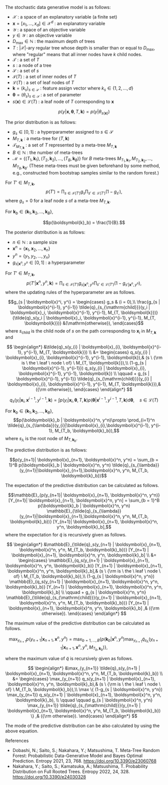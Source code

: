 <!--
Document Author
Shota Saito <shota.s@gunma-u.ac.jp>
Yuta Nakahara <yuta.nakahara@aoni.waseda.jp>
-->

The stochastic data generative model is as follows:

* $\mathcal{X}$ : a space of an explanatory variable (a finite set)
* $\boldsymbol{x}=[x_1, \ldots, x_d] \in \mathcal{X}^d$ : an explanatory variable
* $\mathcal{Y}$ : a space of an objective variable
* $y \in \mathcal{Y}$ : an objective variable
* $D_\mathrm{max} \in \mathbb{N}$ : the maximum depth of trees
* $T$ : $|\mathcal{X}|$-ary regular tree whose depth is smaller than or equal to $D_\mathrm{max}$, where "regular" means that all inner nodes have $k$ child nodes.
* $\mathcal{T}$ : a set of $T$
* $s$ : a node of a tree
* $\mathcal{S}$ : a set of $s$
* $\mathcal{I}(T)$ : a set of inner nodes of $T$
* $\mathcal{L}(T)$ : a set of leaf nodes of $T$
* $\boldsymbol{k}=(k_s)_{s \in \mathcal{S}}$ : feature assign vector where $k_s \in \{1,2,\ldots,d\}$
* $\boldsymbol{\theta}=(\theta_s)_{s \in \mathcal{S}}$ : a set of parameter
* $s(\boldsymbol{x}) \in \mathcal{L}(T)$ : a leaf node of $T$ corresponding to $\boldsymbol{x}$

$$p(y | \boldsymbol{x}, \boldsymbol{\theta}, T, \boldsymbol{k})=p(y | \theta_{s(\boldsymbol{x})})$$

The prior distribution is as follows:

* $g_s \in [0,1]$ : a hyperparameter assigned to $s \in \mathcal{S}$
* $M_{T, \boldsymbol{k}}$ : a meta-tree for $(T, \boldsymbol{k})$
* $\mathcal{T}_{M_{T, \boldsymbol{k}}}$ : a set of $T$ represented by a meta-tree $M_{T, \boldsymbol{k}}$
* $B \in \mathbb{N}$ : the number of meta-trees
* $\mathcal{M}=\{(T_1, \boldsymbol{k}_1), (T_2, \boldsymbol{k}_2), \ldots, (T_B, \boldsymbol{k}_B) \}$ for $B$ meta-trees $M_{T_1, \boldsymbol{k}_1}, M_{T_2, \boldsymbol{k}_2}, \dots, M_{T_B, \boldsymbol{k}_B}$. (These meta-trees must be given beforehand by some method, e.g., constructed from bootstrap samples similar to the random forest.)

For $T' \in M_{T, \boldsymbol{k}}$,
$$p(T')=\prod_{s \in \mathcal{I}(T')} g_s \prod_{s' \in \mathcal{L}(T')} (1-g_{s'}),$$
where $g_s=0$ for a leaf node $s$ of a meta-tree $M_{T, \boldsymbol{k}}$.

For $\boldsymbol{k}_b \in \{\boldsymbol{k}_1, \boldsymbol{k}_2, \ldots, \boldsymbol{k}_B \}$,

$$p(\boldsymbol{k}_b) = \frac{1}{B}.$$

The posterior distribution is as follows:

* $n \in \mathbb{N}$ : a sample size
* $\boldsymbol{x}^n = \{ \boldsymbol{x}_1, \boldsymbol{x}_2, \ldots, \boldsymbol{x}_n \}$
* $y^n = \{ y_1, y_2, \ldots, y_n \}$
* $g_{s|\boldsymbol{x}^n, y^n} \in [0,1]$ : a hyperparameter

For $T' \in M_{T, \boldsymbol{k}}$,
$$p(T' | \boldsymbol{x}^n, y^n, \boldsymbol{k})=\prod_{s \in \mathcal{I}(T')} g_{s|\boldsymbol{x}^n, y^n} \prod_{s' \in \mathcal{L}(T')} (1-g_{s'|\boldsymbol{x}^n, y^n}),$$
where the updating rules of the hyperparameter are as follows.

$$g_{s | \boldsymbol{x}^i, y^i} =
\begin{cases}
g_s & (i = 0),\\
\frac{g_{s | \boldsymbol{x}^{i-1}, y^{i-1}} \tilde{q}_{s_{\mathrm{child}}}(y_i | \boldsymbol{x}_i, \boldsymbol{x}^{i-1}, y^{i-1}, M_{T, \boldsymbol{k}})}{\tilde{q}_s(y_i | \boldsymbol{x}_i, \boldsymbol{x}^{i-1}, y^{i-1}, M_{T, \boldsymbol{k}})}  &(\mathrm{otherwise}),
\end{cases}$$
where $s_{\mathrm{child}}$ is the child node of $s$ on the path corresponding to $\boldsymbol{x}_{i}$ in $M_{T, \boldsymbol{k}}$ and

$$
\begin{align*}
&\tilde{q}_s(y_{i} | \boldsymbol{x}_{i}, \boldsymbol{x}^{i-1}, y^{i-1}, M_{T, \boldsymbol{k}}) \\
&= \begin{cases}
q_s(y_{i} | \boldsymbol{x}_{i}, \boldsymbol{x}^{i-1}, y^{i-1}, \boldsymbol{k}),& (s \ {\rm is \ the \ leaf \ node \ of} \ M_{T, \boldsymbol{k}}),\\
(1-g_{s | \boldsymbol{x}^{i-1}, y^{i-1}}) q_s(y_{i} | \boldsymbol{x}_{i}, \boldsymbol{x}^{i-1}, y^{i-1}, \boldsymbol{k}) \\
\qquad + g_{s | \boldsymbol{x}^{i-1}, y^{i-1}} \tilde{q}_{s_{\mathrm{child}}}(y_{i} | \boldsymbol{x}_{i}, \boldsymbol{x}^{i-1}, y^{i-1}, M_{T, \boldsymbol{k}}),& ({\rm otherwise}),
\end{cases}
\end{align*}
$$

$$q_s(y_{i} | \boldsymbol{x}_{i}, \boldsymbol{x}^{i-1}, y^{i-1}, \boldsymbol{k})=\int p(y_i | \boldsymbol{x}_i, \boldsymbol{\theta}, T, \boldsymbol{k}) p(\boldsymbol{\theta} | \boldsymbol{x}^{i-1}, y^{i-1}, T, \boldsymbol{k}) \mathrm{d} \boldsymbol{\theta}, \quad s \in \mathcal{L}(T)$$

For $\boldsymbol{k}_b \in \{\boldsymbol{k}_1, \boldsymbol{k}_2, \ldots, \boldsymbol{k}_B \}$,
$$p(\boldsymbol{k}_b | \boldsymbol{x}^n, y^n)\propto \prod_{i=1}^n \tilde{q}_{s_{\lambda}}(y_{i}|\boldsymbol{x}_{i},\boldsymbol{x}^{i-1}, y^{i-1}, M_{T_b, \boldsymbol{k}_b}),$$
where $s_{\lambda}$ is the root node of $M_{T, \boldsymbol{k}_b}$.

The predictive distribution is as follows:

$$p(y_{n+1}| \boldsymbol{x}_{n+1}, \boldsymbol{x}^n, y^n) = \sum_{b = 1}^B p(\boldsymbol{k}_b | \boldsymbol{x}^n, y^n) \tilde{q}_{s_{\lambda}}(y_{n+1}|\boldsymbol{x}_{n+1},\boldsymbol{x}^n, y^n, M_{T_b, \boldsymbol{k}_b})$$

The expectation of the predictive distribution can be calculated as follows.

$$\mathbb{E}_{p(y_{n+1}| \boldsymbol{x}_{n+1}, \boldsymbol{x}^n, y^n)} [Y_{n+1}| \boldsymbol{x}_{n+1}, \boldsymbol{x}^n, y^n] = \sum_{b = 1}^B p(\boldsymbol{k}_b | \boldsymbol{x}^n, y^n) \mathbb{E}_{\tilde{q}_{s_{\lambda}}(y_{n+1}|\boldsymbol{x}_{n+1},\boldsymbol{x}^n, y^n, M_{T_b, \boldsymbol{k}_b})} [Y_{n+1}| \boldsymbol{x}_{n+1}, \boldsymbol{x}^n, y^n, \boldsymbol{k}_b],$$
where the expectation for $\tilde{q}$ is recursively given as follows.

$$
\begin{align*}
&\mathbb{E}_{\tilde{q}_s(y_{n+1} | \boldsymbol{x}_{n+1}, \boldsymbol{x}^n, y^n, M_{T_b, \boldsymbol{k}_b})} [Y_{n+1} | \boldsymbol{x}_{n+1}, \boldsymbol{x}^n, y^n, \boldsymbol{k}_b] \\
&= \begin{cases}
\mathbb{E}_{q_s(y_{n+1} | \boldsymbol{x}_{n+1}, \boldsymbol{x}^n, y^n, \boldsymbol{k}_b)} [Y_{n+1} | \boldsymbol{x}_{n+1}, \boldsymbol{x}^n, y^n, \boldsymbol{k}_b],& (s \ {\rm is \ the \ leaf \ node \ of} \ M_{T_b, \boldsymbol{k}_b}),\\
(1-g_{s | \boldsymbol{x}^n, y^n}) \mathbb{E}_{q_s(y_{n+1} | \boldsymbol{x}_{n+1}, \boldsymbol{x}^n, y^n, \boldsymbol{k}_b)} [Y_{n+1} | \boldsymbol{x}_{n+1}, \boldsymbol{x}^n, y^n, \boldsymbol{k}_b] \\
\qquad + g_{s | \boldsymbol{x}^n, y^n} \mathbb{E}_{\tilde{q}_{s_{\mathrm{child}}}(y_{n+1} | \boldsymbol{x}_{n+1}, \boldsymbol{x}^n, y^n, M_{T_b, \boldsymbol{k}_b})} [Y_{n+1} | \boldsymbol{x}_{n+1}, \boldsymbol{x}^n, y^n, \boldsymbol{k}_b] ,& ({\rm otherwise}).
\end{cases}
\end{align*}
$$

The maximum value of the predictive distribution can be calculated as follows.

$$\max_{y_{n+1}} p(y_{n+1}| \boldsymbol{x}_{n+1}, \boldsymbol{x}^n, y^n) = \max_{b = 1, \dots , B} \left\{ p(\boldsymbol{k}_b | \boldsymbol{x}^n, y^n) \max_{y_{n+1}} \tilde{q}_{s_{\lambda}}(y_{n+1}|\boldsymbol{x}_{n+1},\boldsymbol{x}^n, y^n, M_{T_b, \boldsymbol{k}_b}) \right\},$$

where the maximum value of $\tilde{q}$ is recursively given as follows.

$$
\begin{align*}
&\max_{y_{n+1}} \tilde{q}_s(y_{n+1} | \boldsymbol{x}_{n+1}, \boldsymbol{x}^n, y^n, M_{T_b, \boldsymbol{k}_b}) \\
&= \begin{cases}
\max_{y_{n+1}} q_s(y_{n+1} | \boldsymbol{x}_{n+1}, \boldsymbol{x}^n, y^n, \boldsymbol{k}_b),& (s \ {\rm is \ the \ leaf \ node \ of} \ M_{T_b, \boldsymbol{k}_b}),\\
\max \{ (1-g_{s | \boldsymbol{x}^n, y^n}) \max_{y_{n+1}} q_s(y_{n+1} | \boldsymbol{x}_{n+1}, \boldsymbol{x}^n, y^n, \boldsymbol{k}_b), \\
\qquad \qquad g_{s | \boldsymbol{x}^n, y^n} \max_{y_{n+1}} \tilde{q}_{s_{\mathrm{child}}}(y_{n+1} | \boldsymbol{x}_{n+1}, \boldsymbol{x}^n, y^n, M_{T_b, \boldsymbol{k}_b}) \} ,& ({\rm otherwise}).
\end{cases}
\end{align*}
$$

The mode of the predictive distribution can be also calculated by using the above equation.

References

* Dobashi, N.; Saito, S.; Nakahara, Y.; Matsushima, T. Meta-Tree Random Forest: Probabilistic Data-Generative Model and Bayes Optimal Prediction. Entropy 2021, 23, 768. https://doi.org/10.3390/e23060768
* Nakahara, Y.; Saito, S.; Kamatsuka, A.; Matsushima, T. Probability Distribution on Full Rooted Trees. Entropy 2022, 24, 328. https://doi.org/10.3390/e24030328
